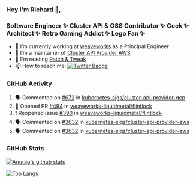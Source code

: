 ### Hey I'm Richard 👋, 

<h3 align="left">Software Engineer ✨ Cluster API & OSS Contributor ✨ Geek ✨ Architect ✨ Retro Gaming Addict ✨ Lego Fan ✨</h3>

- 🔭 I’m currently working at [weaveworks](https://github.com/weaveworks) as a Principal Engineer
- 👯 I’m a maintainer of [Cluster API Provider AWS](https://github.com/kubernetes-sigs/cluster-api-provider-aws)
- 💬 I'm reading [Patch & Tweak](https://bjooks.com/products/patch-tweak-exploring-modular-synthesis)
- 📫 How to reach me: [![Twitter Badge](https://img.shields.io/badge/-@fruit_case-00acee?style=flat&logo=Twitter&logoColor=white)](https://twitter.com/intent/follow?screen_name=fruit_case "Follow on Twitter")

### GitHub Activity 

<!--START_SECTION:activity-->
1. 🗣 Commented on [#672](https://github.com/kubernetes-sigs/cluster-api-provider-gcp/issues/672) in [kubernetes-sigs/cluster-api-provider-gcp](https://github.com/kubernetes-sigs/cluster-api-provider-gcp)
2. 💪 Opened PR [#494](https://github.com/weaveworks-liquidmetal/flintlock/pull/494) in [weaveworks-liquidmetal/flintlock](https://github.com/weaveworks-liquidmetal/flintlock)
3. ❗️ Reopened issue [#390](https://github.com/weaveworks-liquidmetal/flintlock/issues/390) in [weaveworks-liquidmetal/flintlock](https://github.com/weaveworks-liquidmetal/flintlock)
4. 🗣 Commented on [#3632](https://github.com/kubernetes-sigs/cluster-api-provider-aws/issues/3632) in [kubernetes-sigs/cluster-api-provider-aws](https://github.com/kubernetes-sigs/cluster-api-provider-aws)
5. 🗣 Commented on [#3632](https://github.com/kubernetes-sigs/cluster-api-provider-aws/issues/3632) in [kubernetes-sigs/cluster-api-provider-aws](https://github.com/kubernetes-sigs/cluster-api-provider-aws)
<!--END_SECTION:activity-->

### GitHub Stats

[![Anurag's github stats](https://github-readme-stats.vercel.app/api?username=richardcase&count_private=true&show_icons=true)](https://github.com/anuraghazra/github-readme-stats)

[![Top Langs](https://github-readme-stats.vercel.app/api/top-langs/?username=richardcase&hide=html&layout=compact)](https://github.com/anuraghazra/github-readme-stats)
